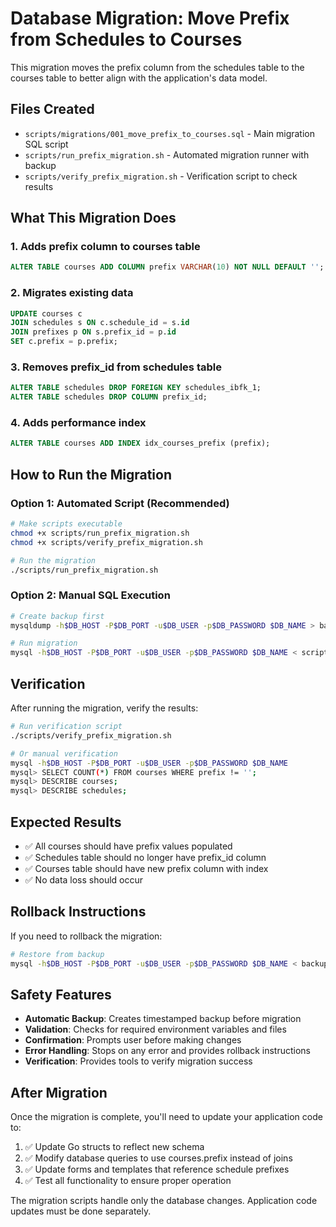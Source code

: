 # Database Migration: Move Prefix from Schedules to Courses

This migration moves the prefix column from the schedules table to the courses table to better align with the application's data model.

## Files Created

- `scripts/migrations/001_move_prefix_to_courses.sql` - Main migration SQL script
- `scripts/run_prefix_migration.sh` - Automated migration runner with backup
- `scripts/verify_prefix_migration.sh` - Verification script to check results

## What This Migration Does

### 1. **Adds prefix column to courses table**
```sql
ALTER TABLE courses ADD COLUMN prefix VARCHAR(10) NOT NULL DEFAULT '';
```

### 2. **Migrates existing data**
```sql
UPDATE courses c 
JOIN schedules s ON c.schedule_id = s.id 
JOIN prefixes p ON s.prefix_id = p.id 
SET c.prefix = p.prefix;
```

### 3. **Removes prefix_id from schedules table**
```sql
ALTER TABLE schedules DROP FOREIGN KEY schedules_ibfk_1;
ALTER TABLE schedules DROP COLUMN prefix_id;
```

### 4. **Adds performance index**
```sql
ALTER TABLE courses ADD INDEX idx_courses_prefix (prefix);
```

## How to Run the Migration

### Option 1: Automated Script (Recommended)
```bash
# Make scripts executable
chmod +x scripts/run_prefix_migration.sh
chmod +x scripts/verify_prefix_migration.sh

# Run the migration
./scripts/run_prefix_migration.sh
```

### Option 2: Manual SQL Execution
```bash
# Create backup first
mysqldump -h$DB_HOST -P$DB_PORT -u$DB_USER -p$DB_PASSWORD $DB_NAME > backup_before_migration.sql

# Run migration
mysql -h$DB_HOST -P$DB_PORT -u$DB_USER -p$DB_PASSWORD $DB_NAME < scripts/migrations/001_move_prefix_to_courses.sql
```

## Verification

After running the migration, verify the results:

```bash
# Run verification script
./scripts/verify_prefix_migration.sh

# Or manual verification
mysql -h$DB_HOST -P$DB_PORT -u$DB_USER -p$DB_PASSWORD $DB_NAME
mysql> SELECT COUNT(*) FROM courses WHERE prefix != '';
mysql> DESCRIBE courses;
mysql> DESCRIBE schedules;
```

## Expected Results

- ✅ All courses should have prefix values populated
- ✅ Schedules table should no longer have prefix_id column
- ✅ Courses table should have new prefix column with index
- ✅ No data loss should occur

## Rollback Instructions

If you need to rollback the migration:

```bash
# Restore from backup
mysql -h$DB_HOST -P$DB_PORT -u$DB_USER -p$DB_PASSWORD $DB_NAME < backups/before_prefix_migration_YYYYMMDD_HHMMSS.sql
```

## Safety Features

- **Automatic Backup**: Creates timestamped backup before migration
- **Validation**: Checks for required environment variables and files
- **Confirmation**: Prompts user before making changes
- **Error Handling**: Stops on any error and provides rollback instructions
- **Verification**: Provides tools to verify migration success

## After Migration

Once the migration is complete, you'll need to update your application code to:

1. ✅ Update Go structs to reflect new schema
2. ✅ Modify database queries to use courses.prefix instead of joins
3. ✅ Update forms and templates that reference schedule prefixes
4. ✅ Test all functionality to ensure proper operation

The migration scripts handle only the database changes. Application code updates must be done separately.